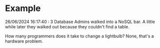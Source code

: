 # Example

<!-- replace-with-date starts -->
26/06/2024 16:17:40 : 3 Database Admins walked into a NoSQL bar. A little while later they walked out because they couldn't find a table.
<!-- replace-with-date ends -->

<!-- replace-with-joke starts -->
How many programmers does it take to change a lightbulb? None, that's a hardware problem.
<!-- replace-with-joke ends -->
